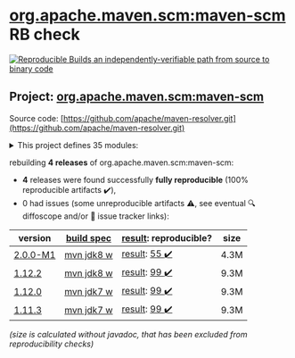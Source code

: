 [org.apache.maven.scm:maven-scm](https://search.maven.org/artifact/org.apache.maven.scm/maven-scm/) RB check
=======

[![Reproducible Builds](https://reproducible-builds.org/images/logos/rb.svg) an independently-verifiable path from source to binary code](https://reproducible-builds.org/)

## Project: [org.apache.maven.scm:maven-scm](https://search.maven.org/artifact/org.apache.maven.scm/maven-scm/)

Source code: [https://github.com/apache/maven-resolver.git](https://github.com/apache/maven-resolver.git)

<details><summary>This project defines 35 modules:</summary>

* [org.apache.maven.plugins:maven-scm-plugin](https://search.maven.org/artifact/org.apache.maven.plugins/maven-scm-plugin/)
* [org.apache.maven.scm:maven-scm](https://search.maven.org/artifact/org.apache.maven.scm/maven-scm/)
* [org.apache.maven.scm:maven-scm-api](https://search.maven.org/artifact/org.apache.maven.scm/maven-scm-api/)
* [org.apache.maven.scm:maven-scm-client](https://search.maven.org/artifact/org.apache.maven.scm/maven-scm-client/)
* [org.apache.maven.scm:maven-scm-manager-plexus](https://search.maven.org/artifact/org.apache.maven.scm/maven-scm-manager-plexus/)
* [org.apache.maven.scm:maven-scm-managers](https://search.maven.org/artifact/org.apache.maven.scm/maven-scm-managers/)
* [org.apache.maven.scm:maven-scm-provider-accurev](https://search.maven.org/artifact/org.apache.maven.scm/maven-scm-provider-accurev/)
* [org.apache.maven.scm:maven-scm-provider-bazaar](https://search.maven.org/artifact/org.apache.maven.scm/maven-scm-provider-bazaar/)
* [org.apache.maven.scm:maven-scm-provider-clearcase](https://search.maven.org/artifact/org.apache.maven.scm/maven-scm-provider-clearcase/)
* [org.apache.maven.scm:maven-scm-provider-cvs-commons](https://search.maven.org/artifact/org.apache.maven.scm/maven-scm-provider-cvs-commons/)
* [org.apache.maven.scm:maven-scm-provider-cvsexe](https://search.maven.org/artifact/org.apache.maven.scm/maven-scm-provider-cvsexe/)
* [org.apache.maven.scm:maven-scm-provider-cvsjava](https://search.maven.org/artifact/org.apache.maven.scm/maven-scm-provider-cvsjava/)
* [org.apache.maven.scm:maven-scm-provider-cvstest](https://search.maven.org/artifact/org.apache.maven.scm/maven-scm-provider-cvstest/)
* [org.apache.maven.scm:maven-scm-provider-git-commons](https://search.maven.org/artifact/org.apache.maven.scm/maven-scm-provider-git-commons/)
* [org.apache.maven.scm:maven-scm-provider-gitexe](https://search.maven.org/artifact/org.apache.maven.scm/maven-scm-provider-gitexe/)
* [org.apache.maven.scm:maven-scm-provider-gittest](https://search.maven.org/artifact/org.apache.maven.scm/maven-scm-provider-gittest/)
* [org.apache.maven.scm:maven-scm-provider-hg](https://search.maven.org/artifact/org.apache.maven.scm/maven-scm-provider-hg/)
* [org.apache.maven.scm:maven-scm-provider-integrity](https://search.maven.org/artifact/org.apache.maven.scm/maven-scm-provider-integrity/)
* [org.apache.maven.scm:maven-scm-provider-jazz](https://search.maven.org/artifact/org.apache.maven.scm/maven-scm-provider-jazz/)
* [org.apache.maven.scm:maven-scm-provider-jgit](https://search.maven.org/artifact/org.apache.maven.scm/maven-scm-provider-jgit/)
* [org.apache.maven.scm:maven-scm-provider-local](https://search.maven.org/artifact/org.apache.maven.scm/maven-scm-provider-local/)
* [org.apache.maven.scm:maven-scm-provider-perforce](https://search.maven.org/artifact/org.apache.maven.scm/maven-scm-provider-perforce/)
* [org.apache.maven.scm:maven-scm-provider-starteam](https://search.maven.org/artifact/org.apache.maven.scm/maven-scm-provider-starteam/)
* [org.apache.maven.scm:maven-scm-provider-svn-commons](https://search.maven.org/artifact/org.apache.maven.scm/maven-scm-provider-svn-commons/)
* [org.apache.maven.scm:maven-scm-provider-svnexe](https://search.maven.org/artifact/org.apache.maven.scm/maven-scm-provider-svnexe/)
* [org.apache.maven.scm:maven-scm-provider-svntest](https://search.maven.org/artifact/org.apache.maven.scm/maven-scm-provider-svntest/)
* [org.apache.maven.scm:maven-scm-provider-synergy](https://search.maven.org/artifact/org.apache.maven.scm/maven-scm-provider-synergy/)
* [org.apache.maven.scm:maven-scm-provider-tfs](https://search.maven.org/artifact/org.apache.maven.scm/maven-scm-provider-tfs/)
* [org.apache.maven.scm:maven-scm-provider-vss](https://search.maven.org/artifact/org.apache.maven.scm/maven-scm-provider-vss/)
* [org.apache.maven.scm:maven-scm-providers](https://search.maven.org/artifact/org.apache.maven.scm/maven-scm-providers/)
* [org.apache.maven.scm:maven-scm-providers-cvs](https://search.maven.org/artifact/org.apache.maven.scm/maven-scm-providers-cvs/)
* [org.apache.maven.scm:maven-scm-providers-git](https://search.maven.org/artifact/org.apache.maven.scm/maven-scm-providers-git/)
* [org.apache.maven.scm:maven-scm-providers-standard](https://search.maven.org/artifact/org.apache.maven.scm/maven-scm-providers-standard/)
* [org.apache.maven.scm:maven-scm-providers-svn](https://search.maven.org/artifact/org.apache.maven.scm/maven-scm-providers-svn/)
* [org.apache.maven.scm:maven-scm-test](https://search.maven.org/artifact/org.apache.maven.scm/maven-scm-test/)
</details>

rebuilding **4 releases** of org.apache.maven.scm:maven-scm:
- **4** releases were found successfully **fully reproducible** (100% reproducible artifacts :heavy_check_mark:),
- 0 had issues (some unreproducible artifacts :warning:, see eventual :mag: diffoscope and/or :memo: issue tracker links):

| version | [build spec](/BUILDSPEC.md) | [result](https://reproducible-builds.org/docs/jvm/): reproducible? | size |
| -- | --------- | ------ | -- |
| [2.0.0-M1](https://search.maven.org/artifact/org.apache.maven.scm/maven-scm/2.0.0-M1/pom) | [mvn jdk8 w](maven-scm-2.0.0-M1.buildspec) | [result](maven-scm-2.0.0-M1.buildinfo): [55 :heavy_check_mark: ](maven-scm-2.0.0-M1.buildcompare) | 4.3M |
| [1.12.2](https://search.maven.org/artifact/org.apache.maven.scm/maven-scm/1.12.2/pom) | [mvn jdk8 w](maven-scm-1.12.2.buildspec) | [result](maven-scm-1.12.2.buildinfo): [99 :heavy_check_mark: ](maven-scm-1.12.2.buildcompare) | 9.3M |
| [1.12.0](https://search.maven.org/artifact/org.apache.maven.scm/maven-scm/1.12.0/pom) | [mvn jdk7 w](maven-scm-1.12.0.buildspec) | [result](maven-scm-1.12.0.buildinfo): [99 :heavy_check_mark: ](maven-scm-1.12.0.buildcompare) | 9.3M |
| [1.11.3](https://search.maven.org/artifact/org.apache.maven.scm/maven-scm/1.11.3/pom) | [mvn jdk7 w](maven-scm-1.11.3.buildspec) | [result](maven-scm-1.11.3.buildinfo): [99 :heavy_check_mark: ](maven-scm-1.11.3.buildcompare) | 9.3M |

<i>(size is calculated without javadoc, that has been excluded from reproducibility checks)</i>
